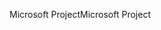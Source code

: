 <span data-ttu-id="4e24f-101">Microsoft Project</span><span class="sxs-lookup"><span data-stu-id="4e24f-101">Microsoft Project</span></span>